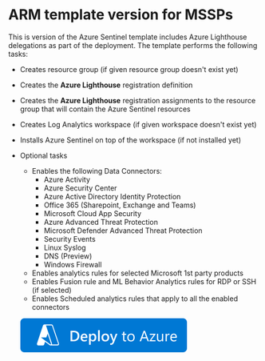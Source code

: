 # ARM template version for MSSPs

This is version of the Azure Sentinel template includes Azure Lighthouse delegations as part of the deployment. The template performs the following tasks:

- Creates resource group (if given resource group doesn't exist yet)
- Creates the **Azure Lighthouse** registration definition
- Creates the **Azure Lighthouse** registration assignments to the resource group that will contain the Azure Sentinel resources
- Creates Log Analytics workspace (if given workspace doesn't exist yet)
- Installs Azure Sentinel on top of the workspace (if not installed yet)
- Optional tasks
    - Enables the following Data Connectors: 
        + Azure Activity
        + Azure Security Center
        + Azure Active Directory Identity Protection
        + Office 365 (Sharepoint, Exchange and Teams)
        + Microsoft Cloud App Security
        + Azure Advanced Threat Protection
        + Microsoft Defender Advanced Threat Protection
        + Security Events
        + Linux Syslog
        + DNS (Preview)
        + Windows Firewall
    - Enables analytics rules for selected Microsoft 1st party products 
    - Enables Fusion rule and ML Behavior Analytics rules for RDP or SSH (if selected)
    - Enables Scheduled analytics rules that apply to all the enabled connectors 


    [![Deploy To Azure](https://raw.githubusercontent.com/Azure/azure-quickstart-templates/master/1-CONTRIBUTION-GUIDE/images/deploytoazure.svg?sanitize=true)](https://portal.azure.com/#create/Microsoft.Template/uri/https%3A%2F%2Fraw.githubusercontent.com%2FPatriotConsultingTech%2Fmxdr-lighthouse%2Fmain%2Fazure-sentinel%2FMSSPVersion%2Fmsspdeploy.json%3F/createUIDefinitionUri/https%3A%2F%2Fraw.githubusercontent.com%2FPatriotConsultingTech%2Fmxdr-lighthouse%2Fmain%2Fazure-sentinel%2FMSSPVersion%2FcreateUiDefinition.json)

